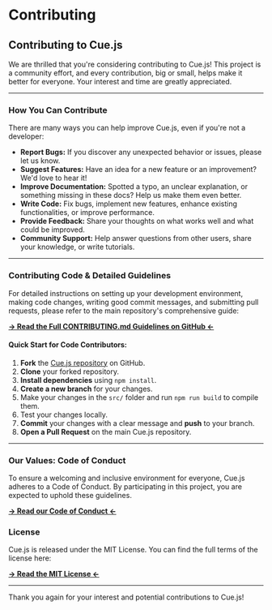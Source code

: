 # Contributing

## Contributing to Cue.js

We are thrilled that you're considering contributing to Cue.js! This project is a community effort, and every contribution, big or small, helps make it better for everyone. Your interest and time are greatly appreciated.

***

### How You Can Contribute

There are many ways you can help improve Cue.js, even if you're not a developer:

* **Report Bugs:** If you discover any unexpected behavior or issues, please let us know.
* **Suggest Features:** Have an idea for a new feature or an improvement? We'd love to hear it!
* **Improve Documentation:** Spotted a typo, an unclear explanation, or something missing in these docs? Help us make them even better.
* **Write Code:** Fix bugs, implement new features, enhance existing functionalities, or improve performance.
* **Provide Feedback:** Share your thoughts on what works well and what could be improved.
* **Community Support:** Help answer questions from other users, share your knowledge, or write tutorials.

***

### Contributing Code & Detailed Guidelines

For detailed instructions on setting up your development environment, making code changes, writing good commit messages, and submitting pull requests, please refer to the main repository's comprehensive guide:

[**→ Read the Full CONTRIBUTING.md Guidelines on GitHub ←**](../../CONTRIBUTING.md)

#### Quick Start for Code Contributors:

1. **Fork** the [Cue.js repository](https://github.com/nani-samireddy/cue.js) on GitHub.
2. **Clone** your forked repository.
3. **Install dependencies** using `npm install`.
4. **Create a new branch** for your changes.
5. Make your changes in the `src/` folder and run `npm run build` to compile them.
6. Test your changes locally.
7. **Commit** your changes with a clear message and **push** to your branch.
8. **Open a Pull Request** on the main Cue.js repository.

***

### Our Values: Code of Conduct

To ensure a welcoming and inclusive environment for everyone, Cue.js adheres to a Code of Conduct. By participating in this project, you are expected to uphold these guidelines.

[**→ Read our Code of Conduct ←**](../../CODE_OF_CONDUCT.md)

### License

Cue.js is released under the MIT License. You can find the full terms of the license here:

[**→ Read the MIT License ←**](../../LICENSE)

***

Thank you again for your interest and potential contributions to Cue.js!
